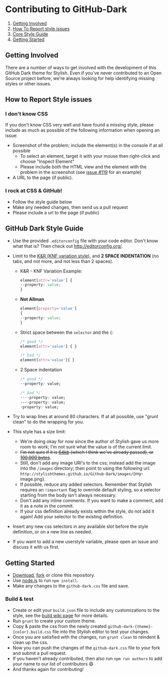 # Contributing to GitHub-Dark

1. [Getting Involved](#getting-involved)
2. [How To Report style issues](#how-to-report-style-issues)
3. [Core Style Guide](#github-dark-style-guide)
4. [Getting Started](#getting-started)

## Getting Involved

There are a number of ways to get involved with the development of this GitHub Dark theme for Stylish. Even if you've never contributed to an Open Source project before, we're always looking for help identifying missing styles or other issues.

## How to Report Style issues

### I don't know CSS
If you don't know CSS very well and have found a missing style, please include as much as possible of the following information when opening an issue:

* Screenshot of the problem; include the element(s) in the console if at all possible
  * To select an element, target it with your mouse then right-click and choose "Inspect Element"
  * Please include both the HTML view and the element with the problem in the screenshot (see [issue #119](https://github.com/StylishThemes/GitHub-Dark/issues/119) for an example)
* A URL to the page (if public).

### I rock at CSS & GitHub!
* Follow the style guide below
* Make any needed changes, then send us a pull request
* Please include a url to the page (if public)

## GitHub Dark Style Guide

* Use the provided `.editorconfig` file with your code editor. Don't know what that is? Then check out http://editorconfig.org/.
* Limit to the [K&R (KNF variation style)](https://en.wikipedia.org/wiki/Indentation_style#Variant:_BSD_KNF), and **2 SPACE INDENTATION** (no tabs, and not more, and not less than 2 spaces).

  * K&R - KNF Variation Example:
    ```css
    element[attr='value'] {
    ··property: value;
    }
    ```

  * **Not Allman**
    ```css
    element[property='value']
    {
    ··property: value;
    }
    ```

  * Strict space between the `selector` and the `{`:
    ```css
    /* good */
    element[attr='value'] { }

    /* bad */
    element[attr='value']{ }
    ```

  * 2 Space indentation
    ```css
    /* good */
    ··property: value;

    /* bad */
    ····property: value;
    ----property: value;
    ·property: value;
    ```

* Try to wrap lines at around 80 characters. If at all possible, use "grunt clean" to do the wrapping for you.
* This style has a size limit:
  * We're doing okay for now since the author of Stylish gave us more room to work; I'm not sure what the value is of the current limit.
  * <del>I'm not sure if it is [64kb](https://github.com/JasonBarnabe/stylish/wiki/Embedding-images-in-styles) (which I think we've already passed), or [100,000 bytes](http://userstyles.org/help/coding)</del>.
  * Still, don't add any image URI's to the css; instead add the image into the `/images` directory; then point to using the following url: `http://stylishthemes.github.io/Github-Dark/images/`{my-image.png}.
  * If possible, reduce any added selectors. Remember that Stylish requires an `!important` flag to override default styling, so a selector starting from the body isn't always necessary.
  * Don't add any inline comments. If you want to make a comment, add it as a note in the commit.
  * If your css definition already exists within the style, do not add it again! Add your selector to the existing definition.
* Insert any new css selectors in any available slot before the style definition, or on a new line as needed.
* If you want to add a new userstyle variable, please open an issue and discuss it with us first.

## Getting Started

* [Download](https://github.com/StylishThemes/GitHub-Dark/archive/master.zip), [fork](https://github.com/StylishThemes/GitHub-Dark/fork) or clone this repository.
* Use [node.js](http://nodejs.org/) to run `npm install`.
* Make any changes to the `github-dark.css` file and save.

### Build & test

* Create or edit your `build.json` file to include any customizations to the style, see the [build wiki page](https://github.com/StylishThemes/GitHub-Dark/wiki/Build) for more details.
* Run `grunt` to create your custom theme.
* Copy & paste the css from the newly created `github-dark-{theme}-{color}.build.css` file into the Stylish editor to test your changes.
* Once you are satisfied with the changes, run `grunt clean` to reindent &amp; clean up the css.
* Now you can push the changes of the `github-dark.css` file to your fork and submit a pull request.
* If you haven't already contributed, then also run `npm run authors` to add your name to our list of contributors :smile:
* And thanks again for contributing!
